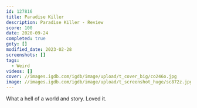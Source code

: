 ```yaml
---
id: 127816
title: Paradise Killer
description: Paradise Killer - Review
score: 100
date: 2020-09-24
completed: true
goty: []
modified_date: 2023-02-28
screenshots: []
tags:
  - Weird
videos: []
cover: //images.igdb.com/igdb/image/upload/t_cover_big/co246o.jpg
image: //images.igdb.com/igdb/image/upload/t_screenshot_huge/sc872z.jpg
---
```

What a hell of a world and story. Loved it.